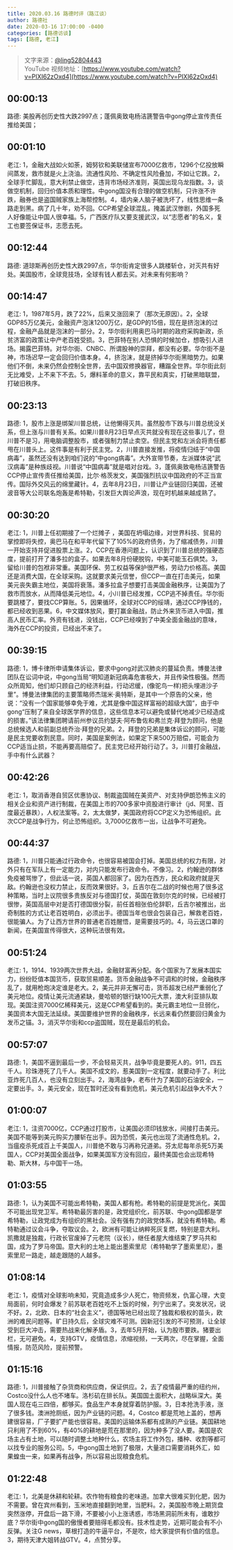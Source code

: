 ```yaml
---
title: 2020.03.16 路德时评（路江谈）
author: 路德社
date: 2020-03-16 17:00:00 -0400
categories: [路德访谈]
tags: [路德, 老江]
---
```


> 文字来源：[@ling52804443](https://twitter.com/ling52804443)  
> YouTube 视频地址：[https://www.youtube.com/watch?v=PIXI62zOxd4](https://www.youtube.com/watch?v=PIXI62zOxd4)

## 00:00:13

路德: 美股再创历史性大跌2997点；蓬佩奥致电杨洁篪警告中gong停止宣传责任推给美国；

## 00:01:10

老江: 1，金融大战如火如荼，姆努钦和美联储宣布7000亿救市，1296个亿投放瞬间蒸发，救市就是火上浇油。流通性风险、不确定性风险叠加，不如让它跌。2，全球手忙脚乱，意大利禁止做空，违背市场经济准则，英国出现乌龙指数。3，谈做空机制，回归价值本质和理性。中gong国没有合理的做空机制，只许涨不许跌，融券也是盗国贼家族上海帮控制。4，墙内亲人脑子被洗坏了，线性思维一条路走到黑。病了几十年，劝不回。CCP希望全球混乱，掩盖武汉惨剧，外国多死人好像能让中国人很幸福。5，广西医疗队又要支援武汉，以“志愿者”的名义，复工也要签保证书，志愿去死。

## 00:12:44

路德: 道琼斯再创历史性大跌2997点，华尔街肯定很多人跳楼斩仓，对灭共有好处。美国股市，全球竞技场，全球有钱人都去买。对未来有何影响？

## 00:14:47

老江: 1，1987年5月，跌了22%，后来又涨回来了（那次无原因）。2，全球GDP85万亿美元，金融资产泡沫1200万亿，是GDP的15倍，现在是挤泡沫的过程，金融产品就是泡沫的一部分。2，华尔街利用奥巴马时期的政府采购新政，杀贫济富的政策让中产老百姓受损。3，巴菲特在别人恐惧的时候加仓，想吸引人进场。揭露巴菲特。对华尔街、CNBC、所谓股神的崇拜，都没有必要。华尔街不是神，市场迟早一定会回归价值本身。4，挤泡沫，就是挤掉华尔街黑暗势力。如果他们不倒，未来仍然会控制全世界，去中国双修换器官，糟蹋全世界。华尔街此刻无比难受，上不来下不去。5，爆料革命的意义，靠平民和真实，打破黑暗联盟，打破旧秩序。

## 00:23:13

路德: 1，股市上涨是绑架川普总统，让他懒得灭共。虽然股市下跌与川普总统没关系，但上涨与川普有关系。如果川普8月23日早点灭共就没有现在这些事儿了，但川普不是习，用电脑调整股市，或者强制力禁止卖空。但民主党和左派会将责任都甩在川普头上。这件事是有利于民主党。2，川普直接发推，将疫情归结于“中国病毒”，虽然还没有达到咱们说的“中gong病毒”。大外宣带节奏，左派媒体说“武汉病毒”是种族歧视。川普说“中国病毒”就是唱对台戏。3，蓬佩奥致电杨洁篪警告CCP停止宣传责任推给美国，比尔·格茨发文，美国强烈抗议中国政府的不正当宣传。国际外交风云的绵里藏针。4，去年8月23日，川普让产业链回归美国，还被波音等大公司联名炮轰是希特勒，引发巨大舆论声浪，现在时机越来越成熟了。

## 00:30:20

老江: 1，川普上任初期接了一个烂摊子 ，美国在坍塌边缘，对世界科技、贸易的掌控即将失控，奥巴马在和平年代留下了105%的政府债务，为了缩减债务，川普一开始支持并促进股票上涨。2，CCP在香港问题上，认识到了川普总统的强硬态度，提前打开了潘多拉的盒子。如果去年8月份硬脱钩，中美可能玉石俱焚。3，留给川普的包袱非常重。美国环保、劳工权益等保护很严格，劳动力价格高。美国还是消费大国，在全球采购。这就要求美元信誉，但CCP一直在打击美元，如果美元丧失霸主地位，美国将衰落。潘多拉盒子想要打击美国金融秩序，让美国为了救市而放水，从而降低美元地位。4，小川普已经发推，CCP逃不掉责任。华尔街要跳楼了，要找CCP算账。5，因果循环，全球对CCP的绥靖，通过CCP挣钱的，都已经收到恶果。6，中文媒体放风，要打赢金融战，防止外来货币进入中国，推高人民币汇率。外资有钱进，没钱出，CCP已经嗅到了中美全面金融战的意味，海外在CCP的投资，已经出不来了。

## 00:39:15

路德: 1，博卡律所申请集体诉讼，要求中gong对武汉肺炎的蔓延负责。博曼法律团队在讼词中说，中gong当局“明知道新冠病毒危害极大，并且传染性极强。然而众所周知，他们却只顾自己的经济利益，行动迟缓，(像驼鸟一样)把头埋进沙子里”。博曼法律集团的主要策略师杰瑞米·奥特斯，是其中一个原告的父亲，他说：“没有一个国家能够幸免于难，尤其是像中国这样富裕的超级大国”，由于中gong“压制了来自全球医学界的信息，这些信息本可以避免或替代地减少已经造成的损害。”该法律集团聘请前州参议员约瑟夫·阿布鲁佐和弗兰克·拜登为顾问，他是总统候选人和前副总统乔治·拜登的兄弟。2，拜登的兄弟是集体诉讼的顾问，可能是民主党要收割民意。同时，美国是案例法，如果定下来500万赔偿，可能会为CCP适当止损，不能再要高赔偿了。民主党已经开始行动了。3，川普打金融战，手中有什么武器？

## 00:42:26

老江: 1，取消香港自贸区优惠协议、制裁盗国贼在美资产、对支持伊朗恐怖主义的相关企业和资产进行制裁，在美国上市的700多家中资股进行审计（jd、阿里、百度最近暴跌），人权法案等。2，太太做梦，美国政府将CCP定义为恐怖组织。此次CCP是战争行为，何止恐怖组织。3,7000亿救市一出，让战争不可避免。

## 00:44:37

路德: 1，川普只能通过行政命令，也很容易被国会打掉。美国总统的权力有限，对外只有在军队上有一定能力，对内只能发布行政命令。不像习。2，约翰逊的群体免疫被骂惨了，但此话一说，英国人都回家了。因为在西方，民众和政府就是天敌。约翰逊也没权力禁止，反而效果很好。3，丘吉尔在二战的时候也用了很多这种策略，当时上议院很多贵族反对与德国打仗，英国在敦刻尔克的时候，已经被打很惨，英国高层中对是否打德国很分裂，前任首相张伯伦辞职，丘吉尔被推出，出奇制胜的方式让老百姓明白，必须出手。德国当年也很会包装自己，解救老百姓，很能骗人。为了让西方世界的普通老百姓醒悟，是需要技巧的。4，马云送口罩的新闻，在美国宣传得很大，这种玩法很有效。

## 00:51:24

老江: 1，1914、1939两次世界大战，金融财富再分配。各个国家为了发展本国实力，纷纷贬值本国货币，获取贸易顺差。货币金融战争不可调和的时候，金融秩序乱了，就用枪炮决定谁是老大。2，美元并非无懈可击，货币超发已经严重弱化了美元地位。疫情让美元流通紧缺，曼哈顿的银行缺100元大票，澳大利亚排队取现。美国注资7000亿稀释美元，这是CCP希望看到的。美元霸主地位一旦弱化，美国资本大国无法延续。美国要维护世界的金融秩序，长远来看仍然要回归黄金为发币之锚。3，消灭华尔街和ccp盗国贼，现在是最后的机会。

## 00:57:07

路德: 1，美国不逼到最后一步，不会轻易灭共，战争毕竟是要死人的。911，四五千人。珍珠港死了几千人。美国不成文的，惹美国到一定程度，就要动手了。利比亚炸死几百人，也没有立刻出手。2，海湾战争，老布什为了美国的石油安全，一定要出手。3，美元安全，现在暂时还没有看到危机，美元危机引起战争大不大？

## 01:00:07

老江: 1，注资7000亿，CCP通过打股市，让美国必须印钱放水，间接打击美元。美国不能等到美元购买力腰斩在出手。因为恐慌，美元也出现了流通性危机。2，当瘟疫杀死成百上千美国人，川普绝不敢与习再称兄道弟。芬太尼每年杀死5万美国人，CCP对美国全面战争，如果美国军方没有回应，最终美国也会出现希特勒、斯大林，与中国干一场。

## 01:03:55

路德: 1，认为美国不可能出希特勒，美国人都有枪。希特勒的前提是党派化，美国不可能出现党卫军。希特勒最厉害的是，政党组织化，前苏联、中gong国都是学希特勒，让政党成为有组织的黑社会。没有强有力的政党体系，就没有希特勒。希特勒通过议会斗争，夺取议会。2，欧洲有可能让纳粹死灰复燃，特别是意大利。凯撒就是独裁，行政长官废掉了元老院（议长），继任者屋大维结束了罗马共和国，成为了罗马帝国。意大利的土地上能出墨索里尼（希特勒学了墨索里尼），墨索里尼一路走，越走跟随的人越多。

## 01:08:14

老江: 1，疫情对全球影响未知，究竟造成多少人死亡，物资频发，仇富心理，大变局面前，何时会爆发？前苏联老百姓吃不上饭的时候，列宁出来了。突发状况，说不好。2，北欧、日本的“社会主义”，德国等地已经出现了独裁和极权的苗头，欧洲的难民问题等。旷日持久后，全球灾难不可测。因新冠引发的不可预测，让全球受到巨大冲击，需要热战来化解矛盾。3，去年5月开始，认为股市要跌。猪要出栏，无可避免。4，支持GTV，疫情信息，浓缩视频，一天两次，尽在掌握，全面情报，防范风险，提前预警。

## 01:15:16

路德: 1，川普接触了杂货商和供应商，保证供应。2，去了疫情最严重的纽约州，Costco没什么人也不堵车。洛杉矶在排长队。美国国土面积大，战略纵深大。美国人现在屯三四倍，都够买。食品生产本身就穿着防护服。3，日本抢洗手液，涨了很多钱。澳洲抢厕纸，因为产业链的问题。4，Costco 都是荒地上盖的，想再建很容易，厂子要扩产能也很容易。美国的运输体系都有成熟的产业链。美国耕地只利用了不到60%，有40%的耕地是荒在那里的，因为种多了没人要。美国是农场主占有土地，可以随时调整土地种什么，农场主将工作外包，播种、收割等都可以找专业的服务公司。5，中gong国土地到了极限，大量进口需要消耗外汇，如果蝗虫一来，如果再有战争，所以容易出现粮食危机。

## 01:22:48

老江: 1，北美是休耕和轮耕。农作物有粮食的老味道。加拿大很难买到化肥，因为不需要。曾在宾州看到，玉米地直接翻到地里，当肥料。2，美国股市晚上期货盘突然涨停，开盘后一路下滑，不要被小小上涨诱惑，市场黑洞前所未有，谁敢抄底？华尔街中gong国的傲慢者要赔得毛都没有。技术性走势，近期可能会有不小反弹。关注G news，草根打造的牛逼平台，不是吹，给大家提供有价值的信息。3，期待天津大姐转战GTV。4，点赞分享。
